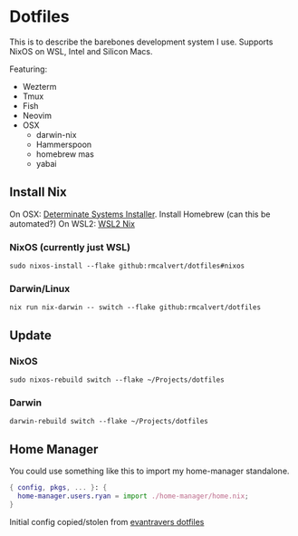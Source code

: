 # Dotfiles

This is to describe the barebones development system I use. Supports NixOS on WSL, Intel and Silicon Macs.

Featuring:
- Wezterm
- Tmux
- Fish
- Neovim
- OSX
  - darwin-nix
  - Hammerspoon
  - homebrew mas
  - yabai

## Install Nix

On OSX: [Determinate Systems Installer](https://github.com/DeterminateSystems/nix-installer).
        Install Homebrew (can this be automated?) 
On WSL2: [WSL2 Nix](https://github.com/nix-community/NixOS-WSL?tab=readme-ov-file)

### NixOS (currently just WSL)

`sudo nixos-install --flake github:rmcalvert/dotfiles#nixos`

### Darwin/Linux

`nix run nix-darwin -- switch --flake github:rmcalvert/dotfiles`

## Update

### NixOS

`sudo nixos-rebuild switch --flake ~/Projects/dotfiles`

### Darwin

`darwin-rebuild switch --flake ~/Projects/dotfiles`

## Home Manager

You could use something like this to import my home-manager standalone.

```nix
{ config, pkgs, ... }: {
  home-manager.users.ryan = import ./home-manager/home.nix;
}
```

Initial config copied/stolen from [evantravers dotfiles](https://github.com/evantravers/dotfiles/commit/7e4d12e66cf9a5d95424d575a8ea79c47e5ad95a)
